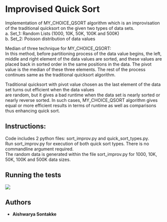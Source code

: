 # Improvised Quick Sort

Implementation of MY_CHOICE_QSORT algorithm which is an improvisation of the traditional quicksort on the given two types of data sets. </br>
a. Set_1: Random Lists (1000, 10K, 50K, 100K and 500K) </br>
b. Set_2: Poisson distribution of data values </br>

Median of three technique for MY_CHOICE_QSORT:</br>
In this method, before partitioning process of the data value begins, the left, middle and right element of the data values are sorted, and these values are placed back in sorted order in the same positions in the data. The pivot value is the median of these three elements. The rest of the process continues same as the traditional quicksort algorithm.</br>

Traditional quicksort with pivot value chosen as the last element of the data set turns out efficient when the data values </br> are random, but it gives a bad runtime when the data set is nearly sorted or nearly reverse sorted. In such cases, MY_CHOICE_QSORT algorithm gives equal or more efficient results in terms of runtime as well as comparisons thus enhancing quick sort.</br>

## Instructions:

Code includes 2 python files: sort_improv.py and quick_sort_types.py. </br>
Run sort_improv.py for execution of both quick sort types. There is no commandline argument required. </br>
The random data is generated within the file sort_improv.py for 1000, 10K, 50K, 100K and 500K data sizes. 

## Running the tests

[![](https://drive.google.com/file/d/1ari-S00Ll15HbIqzm755C1vWq12Ix0bj/view?usp=sharing)]()

## Authors

* **Aishwarya Sontakke** 

